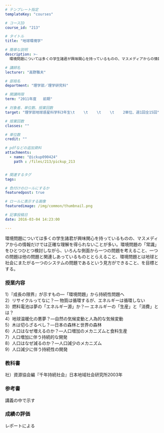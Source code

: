 ```yaml
---
# テンプレート指定
templateKey: "courses"

# コースID
course_id: "213"

# タイトル
title: "地球環境学"

# 簡単な説明
description: >-
  環境問題については多くの学生諸君が興味関心を持っているものの、マスメディアからの情報だけでは正確な理解を得られないことが多い。環境問題の「常識」をひとつひとつ検討しながら、いろんな側面から一つの問題を...

# 講師名
lecturer: "高野雅夫"

# 部局名
department: "理学部／理学研究科"

# 開講時限
term: "2011年度	前期"

# 対象者、単位数、授業回数
target: "理学部地球惑星科学科3年生\t    \t    \t    \t    2単位、週1回全15回"

# 授業回数
classes: ""

# 単位数
credit: ""

# pdfなどの追加資料
attachments: 
  - name: "@ickup090424" 
    path : /files/213/pickup_213


# 関連するタグ
tags:

# 色付けのロールにするか
featuredpost: true

# ロールに表示する画像
featuredimage: /img/common/thumbnail.png

# 記事投稿日
date: 2016-03-04 14:23:00

---
```

環境問題については多くの学生諸君が興味関心を持っているものの、マスメディアからの情報だけでは正確な理解を得られないことが多い。環境問題の「常識」をひとつひとつ検討しながら、いろんな側面から一つの問題を考えること、一つの問題は他の問題と関連しあっているものととらえること、環境問題とは地球と社会にまたがる一つのシステムの問題であるという見方ができること、を目標とする。


### 授業内容

1）『成長の限界』が示すもの—「環境問題」から持続性問題へ  
2）リサイクルってなに？— 物質は循環するが、エネルギーは循環しない  
3）燃料電池は夢の「エネルギー源」か？— エネルギーの「生産」と「消費」とは？  
4）地球温暖化の悪夢？—自然の気候変動と人為的な気候変動  
5）木は切らざるべし？—日本の森林と世界の森林  
6）人口はなぜ増えるのか？—人口増加のメカニズムと食料生産  
7）人口増加に伴う持続的な開発  
8）人口はなぜ減るのか？—人口減少のメカニズム  
9）人口減少に伴う持続性の開発  


### 教科書

社）資源協会編『千年持続社会』日本地域社会研究所2003年

### 参考書

講義の中で示す



### 成績の評価

レポートによる

